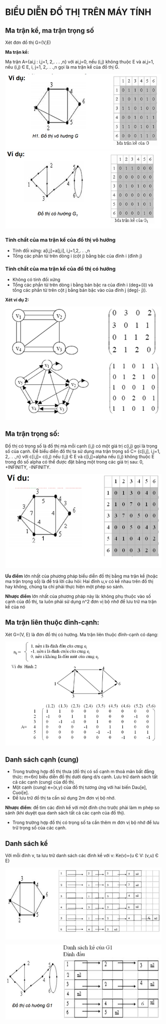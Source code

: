 # BIỂU DIỄN ĐỒ THỊ TRÊN MÁY TÍNH

## Ma trận kề, ma trận trọng số

Xét đơn đồ thị G=(V,E)

**Ma trận kề:**

Ma trận A={ai,j : i,j=1, 2,. . . ,n} với ai,j=0, nếu (i,j) không thuộc E và ai,j=1,
nếu (i,j) Є E, i, j=1, 2,. . .,n gọi là ma trận kề của đồ thị G.

<p align="center">
    <img src="./images/12.PNG">
    <img src="./images/13.PNG">
</p>

### Tính chất của ma trận kề của đồ thị vô hướng

- Tính đối xứng: a[i,j]=a[j,i], i,j=1,2,. . .,n
- Tổng các phần từ trên dòng i (cột j) bằng bậc của đỉnh i
(đỉnh j)

### Tính chất của ma trận kề của đồ thị có hướng

- Không có tính đối xứng
- Tổng các phần từ trên dòng i bằng bán bậc ra của đỉnh i
(deg+(i)) và tổng các phần từ trên cột j bằng bán bậc vào
của đỉnh j (deg(-
j)).

**Xét ví dụ 2:**

<p align="center">
    <img src="./images/14.PNG">
</p>

## Ma trận trọng số:

Đồ thị có trọng số là đồ thị mà mỗi cạnh (i,j) có một giá trị c(i,j)
gọi là trọng số của cạnh.
Để biểu diễn đồ thị ta sử dụng ma trận trọng số C= {c[i,j],
i,j=1, 2,. . .,n}
với c[i,j]= c(i,j) nếu (i,j) Є E và c[i,j]=alpha nếu (i,j) không thuộc E
trong đó số alpha có thể được đặt bằng một trong các giá trị sau:
0, +INFINITY, -INFINITY.

<p align="center">
    <img src="./images/15.PNG">
</p>


**Ưu điểm** lớn nhất của phương pháp biểu diễn đồ thị bằng
ma trận kề (hoặc ma trận trọng số) là để trả lời câu hỏi: Hai
đỉnh u,v có kề nhau trên đồ thị hay không, chúng ta chỉ
phải thực hiện một phép so sánh.

**Nhược điểm** lớn nhất của phương pháp này là: không phụ
thuộc vào số cạnh của đồ thị, ta luôn phải sử dụng n^2 đơn
vị bộ nhớ để lưu trữ ma trận kề của nó

## Ma trận liên thuộc đỉnh-cạnh:

Xét G=(V, E) là đơn đồ thị có hướng. Ma trận liên thuộc đỉnh-cạnh có dạng:

<p align="center">
    <img src="./images/16.PNG">
</p>

## Danh sách cạnh (cung)

- Trong trường hợp đồ thị thưa (đồ thị có số cạnh m thoả
mãn bất đẳng thức: m<6n) biểu diễn đồ thị dưới dạng d/s
cạnh.
Lưu trữ danh sách tất cả các cạnh (cung) của đồ thị.
- Một cạnh (cung) e=(x,y) của đồ thị tương ứng với hai biến
Dau[e], Cuoi[e].
- Để lưu trữ đồ thị ta cần sử dụng 2m đơn vị bộ nhớ.

**Nhược điểm**: để tìm các đỉnh kề với một đỉnh cho trước
phải làm m phép so sánh (khi duyệt qua danh sách tất cả các
cạnh của đồ thị).
+ Trong trường hợp đồ thị có trọng số ta cần thêm m đơn vị
bộ nhớ để lưu trữ trọng số của các cạnh.

## Danh sách kề

Với mỗi đỉnh v, ta lưu trữ danh sách các đỉnh kề với v:
Ke(v)={u Є V: (v,u) Є E}

<p align="center">
    <img src="./images/17.PNG">
</p>

<p align="center">
    <img src="./images/18.PNG">
</p>